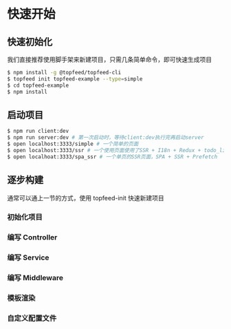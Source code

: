 # 快速开始

## 快速初始化

我们直接推荐使用脚手架来新建项目，只需几条简单命令，即可快速生成项目

```bash
$ npm install -g @topfeed/topfeed-cli
$ topfeed init topfeed-example --type=simple
$ cd topfeed-example
$ npm install
```

## 启动项目

```bash
$ npm run client:dev
$ npm run server:dev # 第一次启动时，等待client:dev执行完再启动server
$ open localhost:3333/simple # 一个简单的页面
$ open localhost:3333/ssr # 一个使用页面使用了SSR + I18n + Redux + todo_list
$ open localhoat:3333/spa_ssr # 一个单页的SSR页面，SPA + SSR + Prefetch
```

## 逐步构建

通常可以通上一节的方式，使用 topfeed-init 快速新建项目

### 初始化项目

### 编写 Controller

### 编写 Service

### 编写 Middleware

### 模板渲染

### 自定义配置文件
